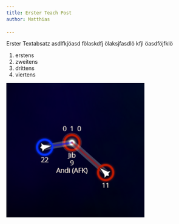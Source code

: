 ```yaml
---
title: Erster Teach Post
author: Matthias

---
```

Erster Textabsatz asdlfkjöasd fölaskdfj ölaksjfasdlö kfjl öasdföjfklö

1. erstens
2. zweitens
3. drittens
4. viertens

![](/uploads/neptunes1.jpg)